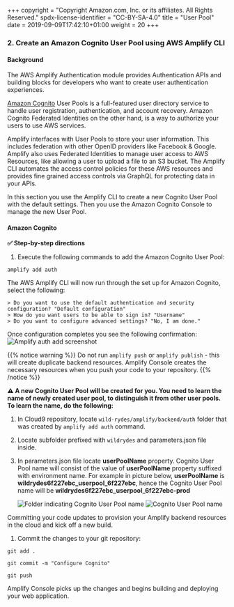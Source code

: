 +++
copyright = "Copyright Amazon.com, Inc. or its affiliates. All Rights Reserved."
spdx-license-identifier = "CC-BY-SA-4.0"
title = "User Pool"
date = 2019-09-09T17:42:10+01:00
weight = 20
+++

### 2. Create an Amazon Cognito User Pool using AWS Amplify CLI

#### Background

The AWS Amplify Authentication module provides Authentication APIs and building blocks for developers who want to create user authentication experiences.

[Amazon Cognito][amazon-cognito] User Pools is a full-featured user directory service to handle user registration, authentication, and account recovery. Amazon Cognito Federated Identities on the other hand, is a way to authorize your users to use AWS services.

Amplify interfaces with User Pools to store your user information. This includes federation with other OpenID providers like Facebook & Google. Amplify also uses Federated Identities to manage user access to AWS Resources, like allowing a user to upload a file to an S3 bucket. The Amplify CLI automates the access control policies for these AWS resources and provides fine grained access controls via GraphQL for protecting data in your APIs.

In this section you use the Amplify CLI to create a new Cognito User Pool with the default settings. Then you use the Amazon Cognito Console to manage the new User Pool.

#### Amazon Cognito

**:white_check_mark: Step-by-step directions**

1. Execute the following commands to add the Amazon Cognito User Pool:
```
amplify add auth
 ```
The AWS Amplify CLI will now run through the set up for Amazon Cognito, select the following:

```none
> Do you want to use the default authentication and security configuration? "Default configuration"
> How do you want users to be able to sign in? "Username"
> Do you want to configure advanced settings? "No, I am done."
```

Once configuration completes you see the following confirmation:
![Amplify auth add screenshot](/aws-serverless-webapp-workshop/images/amplify-auth-add.png)

{{% notice warning %}}
Do not run `amplify push` or `amplify publish` - this will create duplicate backend resources. Amplify Console creates the necessary resources when you push your code to your repository.
{{% /notice %}}

**:warning: A new Cognito User Pool will be created for you. You need to learn the name of newly created user pool, to distinguish it from other user pools. To learn the name, do the following:**

1. In Cloud9 repository, locate `wild-rydes/amplify/backend/auth` folder that was created by  ```amplify add auth``` command.
1. Locate subfolder prefixed with `wildrydes` and parameters.json file inside. 
1. In parameters.json file locate **userPoolName** property. Cognito User Pool name will consist of the value of **userPoolName** property suffixed with environment name. For example in picture below, **userPoolName** is **wildrydes6f227ebc_userpool_6f227ebc**, hence the Cognito User Pool name will be **wildrydes6f227ebc_userpool_6f227ebc-prod**

    ![Folder indicating Cognito User Pool name](/aws-serverless-webapp-workshop/images/cognito-user-pool-name.png)
    ![Cognito User Pool name](/aws-serverless-webapp-workshop/images/cognito-user-pool-name2.png)

Committing your code updates to provision your Amplify backend resources in the cloud and kick off a new build.

1. Commit the changes to your git repository:
 
``` 
git add .

git commit -m "Configure Cognito"

git push

```
Amplify Console picks up the changes and begins building and deploying your web application.

[amazon-cognito]: https://aws.amazon.com/cognito/
